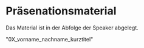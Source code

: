 # Präsenationsmaterial

Das Material ist in der Abfolge der Speaker abgelegt.

"0X_vorname_nachname_kurztitel"
